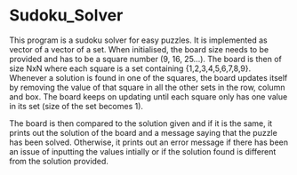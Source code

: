 # Sudoku_Solver

This program is a sudoku solver for easy puzzles. It is implemented as vector of a vector of a set. 
When initialised, the board size needs to be provided and has to be a square number (9, 16, 25...). 
The board is then of size NxN where each square is a set<int> containing {1,2,3,4,5,6,7,8,9}. 
Whenever a solution is found in one of the squares, the board updates itself by removing the value of that square in all the other sets in the row, column and box.
The board keeps on updating until each square only has one value in its set (size of the set becomes 1). 

The board is then compared to the solution given and if it is the same, it prints out the solution of the board and a message saying that the puzzle has been solved.
Otherwise, it prints out an error message if there has been an issue of inputting the values intially or if the solution found is different from the solution provided.
